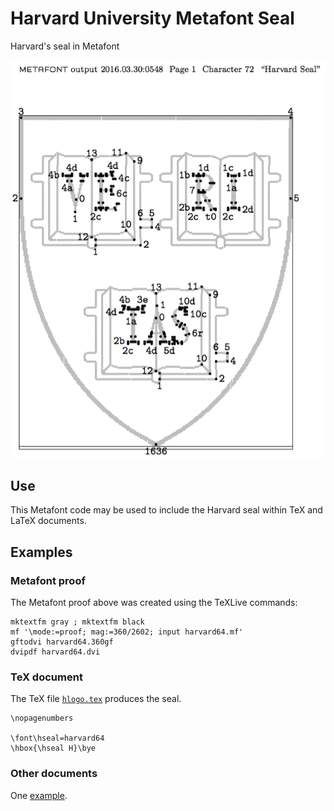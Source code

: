 # Harvard University Metafont Seal
Harvard's seal in Metafont

![Harvard University Metafont Seal](https://github.com/essandess/Harvard-University-Metafont-Seal/blob/master/Harvard%20Seal%20metafont.png)

## Use

This Metafont code may be used to include the Harvard seal within TeX and LaTeX documents.

## Examples

### Metafont proof

The Metafont proof above was created using the TeXLive commands:
```
mktextfm gray ; mktextfm black
mf '\mode:=proof; mag:=360/2602; input harvard64.mf'
gftodvi harvard64.360gf
dvipdf harvard64.dvi
```

### TeX document

The TeX file [`hlogo.tex`](https://github.com) produces the seal.
```
\nopagenumbers

\font\hseal=harvard64
\hbox{\hseal H}\bye
```

### Other documents

One [example](http://arxiv.org/pdf/1305.1886v1).
